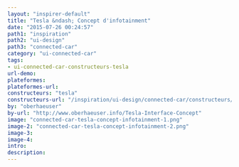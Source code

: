 ```yaml
---
layout: "inspirer-default"
title: "Tesla &ndash; Concept d'infotainment"
date: "2015-07-26 00:24:57"
path1: "inspiration"
path2: "ui-design"
path3: "connected-car"
category: "ui-connected-car"
tags:
- ui-connected-car-constructeurs-tesla
url-demo:
plateformes:
plateformes-url:
constructeurs: "tesla"
constructeurs-url: "/inspiration/ui-design/connected-car/constructeurs/tesla/"
by: "oberhaeuser"
by-url: "http://www.oberhaeuser.info/Tesla-Interface-Concept"
image: "connected-car-tesla-concept-infotainment-1.png"
image-2: "connected-car-tesla-concept-infotainment-2.png"
image-3:
image-4:
intro:
description:
---
```

